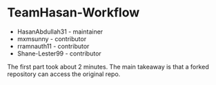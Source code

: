 # TeamHasan-Workflow

- HasanAbdullah31 - maintainer
- mxmsunny - contributor
- rramnauth11 - contributor
- Shane-Lester99 - contributor

The first part took about 2 minutes.
The main takeaway is that a forked repository can access the original repo.
